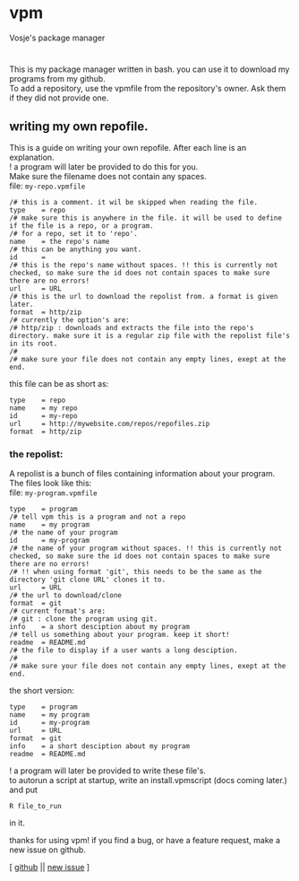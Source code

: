 # vpm  
Vosje's package manager
# 
  
This is my package manager written in bash. you can use it to download my programs from my github.  
To add a repository, use the vpmfile from the repository's owner. Ask them if they did not provide one.  
  
## writing my own repofile.  
This is a guide on writing your own repofile. After each line is an explanation.  
! a program will later be provided to do this for you.  
Make sure the filename does not contain any spaces.  
file: `my-repo.vpmfile`  
```
/# this is a comment. it wil be skipped when reading the file.
type    = repo
/# make sure this is anywhere in the file. it will be used to define if the file is a repo, or a program.
/# for a repo, set it to 'repo'.
name    = the repo's name
/# this can be anything you want.
id      = 
/# this is the repo's name without spaces. !! this is currently not checked, so make sure the id does not contain spaces to make sure there are no errors!
url     = URL
/# this is the url to download the repolist from. a format is given later.
format  = http/zip
/# currently the option's are:
/# http/zip : downloads and extracts the file into the repo's directory. make sure it is a regular zip file with the repolist file's in its root.
/#
/# make sure your file does not contain any empty lines, exept at the end.

```
this file can be as short as:
```
type    = repo
name    = my repo
id      = my-repo
url     = http://mywebsite.com/repos/repofiles.zip
format  = http/zip

```
### the repolist:
A repolist is a bunch of files containing information about your program.  
The files look like this:  
file: `my-program.vpmfile`
```
type    = program
/# tell vpm this is a program and not a repo
name    = my program
/# the name of your program
id      = my-program
/# the name of your program without spaces. !! this is currently not checked, so make sure the id does not contain spaces to make sure there are no errors!
/# !! when using format 'git', this needs to be the same as the directory 'git clone URL' clones it to.
url     = URL
/# the url to download/clone
format  = git
/# current format's are:
/# git : clone the program using git.
info    = a short desciption about my program
/# tell us something about your program. keep it short!
readme  = README.md
/# the file to display if a user wants a long desciption.
/#
/# make sure your file does not contain any empty lines, exept at the end.

```
the short version:
```
type    = program
name    = my program
id      = my-program
url     = URL
format  = git
info    = a short desciption about my program
readme  = README.md

```
! a program will later be provided to write these file's.  
to autorun a script at startup, write an install.vpmscript (docs coming later.) and put  
```
R file_to_run
```  
in it.

thanks for using vpm! if you find a bug, or have a feature request, make a new issue on github.  
  
[ [github](https://github.com/Vosjedev/packager) || [new issue](https://github.com/Vosjedev/packager/issues/new/choose) ]